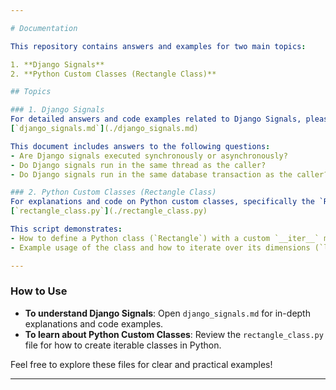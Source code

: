 ```yaml
---

# Documentation

This repository contains answers and examples for two main topics:

1. **Django Signals**
2. **Python Custom Classes (Rectangle Class)**

## Topics

### 1. Django Signals
For detailed answers and code examples related to Django Signals, please refer to the file:  
[`django_signals.md`](./django_signals.md)

This document includes answers to the following questions:
- Are Django signals executed synchronously or asynchronously?
- Do Django signals run in the same thread as the caller?
- Do Django signals run in the same database transaction as the caller?

### 2. Python Custom Classes (Rectangle Class)
For explanations and code on Python custom classes, specifically the `Rectangle` class with `__iter__` functionality, refer to the file:  
[`rectangle_class.py`](./rectangle_class.py)

This script demonstrates:
- How to define a Python class (`Rectangle`) with a custom `__iter__` method to allow iteration over the object's attributes.
- Example usage of the class and how to iterate over its dimensions (`length` and `width`).

---
```


### How to Use
- **To understand Django Signals**: Open `django_signals.md` for in-depth explanations and code examples.
- **To learn about Python Custom Classes**: Review the `rectangle_class.py` file for how to create iterable classes in Python.

Feel free to explore these files for clear and practical examples!

---
